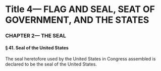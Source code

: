 
# Title 4— FLAG AND SEAL, SEAT OF GOVERNMENT, AND THE STATES
### CHAPTER 2— THE SEAL
#### § 41. Seal of the United States

The seal heretofore used by the United States in Congress assembled is declared to be the seal of the United States.
